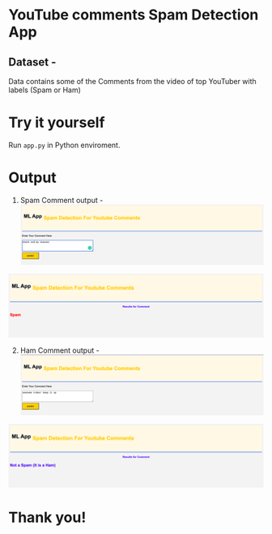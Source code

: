 # YouTube comments Spam Detection App

## Dataset - 
Data contains some of the Comments from the video of top YouTuber with labels (Spam or Ham)
# Try it yourself

Run `app.py` in Python enviroment.

# Output

1. Spam Comment output - 
![](spam1.png) 

![](spam2.png)

2. Ham Comment output -
![](spam3.png) 

![](spam4.png)

# Thank you!
